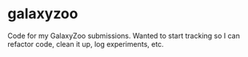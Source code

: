 galaxyzoo
=========
Code for my GalaxyZoo submissions.  Wanted to start tracking so I can refactor code, clean it up, log experiments, etc.
